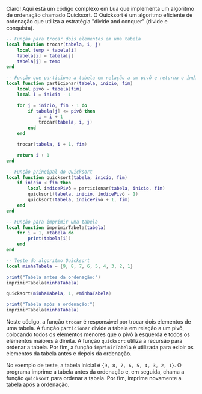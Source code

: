 Claro! Aqui está um código complexo em Lua que implementa um algoritmo de ordenação chamado Quicksort. O Quicksort é um algoritmo eficiente de ordenação que utiliza a estratégia "divide and conquer" (divide e conquista).

```lua
-- Função para trocar dois elementos em uma tabela
local function trocar(tabela, i, j)
    local temp = tabela[i]
    tabela[i] = tabela[j]
    tabela[j] = temp
end

-- Função que particiona a tabela em relação a um pivô e retorna o índice do pivô
local function particionar(tabela, inicio, fim)
    local pivô = tabela[fim]
    local i = inicio - 1

    for j = inicio, fim - 1 do
        if tabela[j] <= pivô then
            i = i + 1
            trocar(tabela, i, j)
        end
    end

    trocar(tabela, i + 1, fim)

    return i + 1
end

-- Função principal do Quicksort
local function quicksort(tabela, inicio, fim)
    if inicio < fim then
        local índicePivô = particionar(tabela, inicio, fim)
        quicksort(tabela, inicio, índicePivô - 1)
        quicksort(tabela, índicePivô + 1, fim)
    end
end

-- Função para imprimir uma tabela
local function imprimirTabela(tabela)
    for i = 1, #tabela do
        print(tabela[i])
    end
end

-- Teste do algoritmo Quicksort
local minhaTabela = {9, 8, 7, 6, 5, 4, 3, 2, 1}

print("Tabela antes da ordenação:")
imprimirTabela(minhaTabela)

quicksort(minhaTabela, 1, #minhaTabela)

print("Tabela após a ordenação:")
imprimirTabela(minhaTabela)
```

Neste código, a função `trocar` é responsável por trocar dois elementos de uma tabela. A função `particionar` divide a tabela em relação a um pivô, colocando todos os elementos menores que o pivô à esquerda e todos os elementos maiores à direita. A função `quicksort` utiliza a recursão para ordenar a tabela. Por fim, a função `imprimirTabela` é utilizada para exibir os elementos da tabela antes e depois da ordenação.

No exemplo de teste, a tabela inicial é `{9, 8, 7, 6, 5, 4, 3, 2, 1}`. O programa imprime a tabela antes da ordenação e, em seguida, chama a função `quicksort` para ordenar a tabela. Por fim, imprime novamente a tabela após a ordenação.